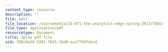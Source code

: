 ```yaml
---
content_type: resource
description: ''
file: null
file_location: /coursemedia/15-071-the-analytics-edge-spring-2017/708c8a3d5201f0153be0ace779dfdacd_hqiH39PShmA.pdf
file_type: application/pdf
resourcetype: Document
title: 3play pdf file
uid: 708c8a3d-5201-f015-3be0-ace779dfdacd
---
```

